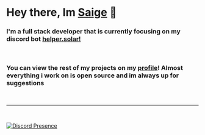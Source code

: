 # Hey there, Im [Saige]() 👋

### I'm a full stack developer that is currently focusing on my discord bot [helper.solar!](https://github.com/Saigeie/Helper)

<br>

### You can view the rest of my projects on my [profile](https://github.com/Saigeie)! Almost everything i work on is open source and im always up for suggestions
<br>

---

<br>

[![Discord Presence](https://lanyard.cnrad.dev/api/462936117596127232)](https://discord.com/users/462936117596127232)

<!--
**Saigeie/Saigeie** is a ✨ _special_ ✨ repository because its `README.md` (this file) appears on your GitHub profile.

Here are some ideas to get you started:

- 🔭 I’m currently working on ...
- 🌱 I’m currently learning ...
- 👯 I’m looking to collaborate on ...
- 🤔 I’m looking for help with ...
- 💬 Ask me about ...
- 📫 How to reach me: ...
- 😄 Pronouns: ...
- ⚡ Fun fact: ...
-->
